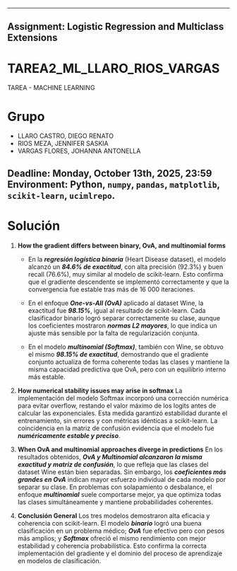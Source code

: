 
---
## Assignment: Logistic Regression and Multiclass Extensions

# TAREA2_ML_LLARO_RIOS_VARGAS
TAREA  - MACHINE LEARNING

# Grupo
- LLARO CASTRO, DIEGO RENATO
- RIOS MEZA, JENNIFER SASKIA
- VARGAS FLORES, JOHANNA ANTONELLA

**Deadline:** Monday, October 13th, 2025, 23:59
**Environment:** Python, `numpy`, `pandas`, `matplotlib`, `scikit-learn`, `ucimlrepo`.
---


# Solución
1. **How the gradient differs between binary, OvA, and multinomial forms**
    - En la ***regresión logística binaria*** (Heart Disease dataset), el modelo alcanzó un ***84.6% de exactitud***, con alta precisión (92.3%) y buen recall (76.6%), muy similar al modelo de scikit-learn. Esto confirma que el gradiente descendente se implementó correctamente y que la convergencia fue estable tras más de 16 000 iteraciones.

    - En el enfoque ***One-vs-All (OvA)*** aplicado al dataset Wine, la exactitud fue ***98.15%***, igual al resultado de scikit-learn. Cada clasificador binario logró separar correctamente su clase, aunque los coeficientes mostraron ***normas L2 mayores***, lo que indica un ajuste más sensible por la falta de regularización conjunta.

    - En el modelo ***multinomial (Softmax)***, también con Wine, se obtuvo el mismo ***98.15% de exactitud***, demostrando que el gradiente conjunto actualiza de forma coherente todas las clases y mantiene la misma capacidad predictiva que OvA, pero con un equilibrio interno más estable.


2. **How numerical stability issues may arise in softmax**
La implementación del modelo Softmax incorporó una corrección numérica para evitar overflow, restando el valor máximo de los logits antes de calcular las exponenciales.
Esta medida garantizó estabilidad durante el entrenamiento, sin errores y con métricas idénticas a scikit-learn. La coincidencia en la matriz de confusión evidencia que el modelo fue ***numéricamente estable y preciso***.


3. **When OvA and multinomial approaches diverge in predictions**
En los resultados obtenidos, ***OvA y Multinomial alcanzaron la misma exactitud y matriz de confusión***, lo que refleja que las clases del dataset Wine están bien separadas.
Sin embargo, los ***coeficientes más grandes en OvA*** indican mayor esfuerzo individual de cada modelo por separar su clase. En problemas con solapamiento o desbalance, el enfoque ***multinomial*** suele comportarse mejor, ya que optimiza todas las clases simultáneamente y mantiene probabilidades coherentes.


4. **Conclusión General**
Los tres modelos demostraron alta eficacia y coherencia con scikit-learn.
El modelo ***binario*** logró una buena clasificación en un problema médico; ***OvA*** fue efectivo pero con pesos más amplios; y ***Softmax*** ofreció el mismo rendimiento con mejor estabilidad y coherencia probabilística.
Esto confirma la correcta implementación del gradiente y el dominio del proceso de aprendizaje en modelos de clasificación.

